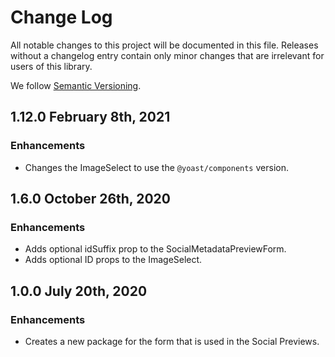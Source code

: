 # Change Log

All notable changes to this project will be documented in this file. Releases without a changelog entry contain only minor changes that are irrelevant for users of this library.

We follow [Semantic Versioning](http://semver.org/).

## 1.12.0 February 8th, 2021
### Enhancements
* Changes the ImageSelect to use the `@yoast/components` version.

## 1.6.0 October 26th, 2020
### Enhancements
* Adds optional idSuffix prop to the SocialMetadataPreviewForm.
* Adds optional ID props to the ImageSelect.

## 1.0.0 July 20th, 2020
### Enhancements
* Creates a new package for the form that is used in the Social Previews.
